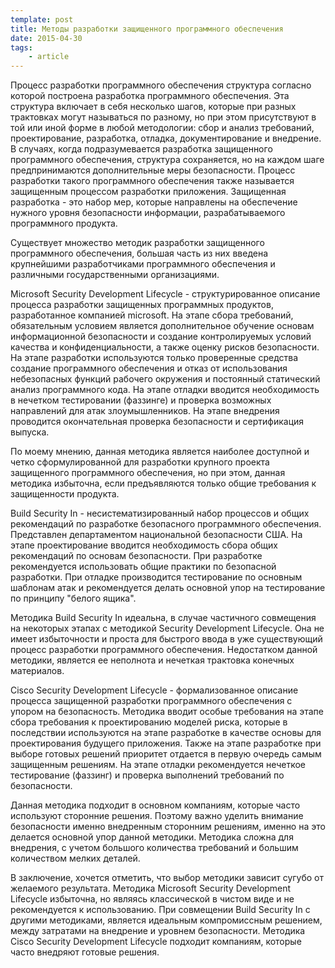 ```yaml
---
template: post
title: Методы разработки защищенного программного обеспечения
date: 2015-04-30
tags:
    - article
---
```


Процесс разработки программного обеспечения структура согласно которой построена разработка программного обеспечения. Эта структура включает в себя несколько шагов, которые при разных трактовках могут называться по разному, но при этом присутствуют в той или иной форме в любой методологии: сбор и анализ требований, проектирование, разработка, отладка, документирование и внедрение. В случаях, когда подразумевается разработка защищенного программного обеспечения, структура сохраняется, но на каждом шаге предпринимаются дополнительные меры безопасности. Процесс разработки такого программного обеспечения также называется защищенным процессом разработки приложения. Защищенная разработка - это набор мер, которые направлены на обеспечение нужного уровня безопасности информации, разрабатываемого программного продукта.

Существует множество методик разработки защищенного программного обеспечения, большая часть из них введена крупнейшими разработчиками программного обеспечения и различными государственными организациями.

Microsoft Security Development Lifecycle - структурированное описание процесса разработки защищенных программных продуктов, разработанное компанией microsoft. На этапе сбора требований, обязательным условием является дополнительное обучение основам информационной безопасности и создание контролируемых условий качества и конфиденциальности, а также оценку рисков безопасности. На этапе разработки используются только проверенные средства создание программного обеспечения и отказ от использования небезопасных функций рабочего окружения и постоянный статический анализ программного кода. На этапе отладки вводится необходимость в нечетком тестировании (фаззинге) и проверка возможных направлений для атак злоумышленников. На этапе внедрения проводится окончательная проверка безопасности и сертификация выпуска.

По моему мнению, данная методика является наиболее доступной и четко сформулированной для разработки крупного проекта защищенного программного обеспечения, но при этом, данная методика избыточна, если предъявляются только общие требования к защищенности продукта.

Build Security In - несистематизированный набор процессов и общих рекомендаций по разработке безопасного программного обеспечения. Представлен департаментом национальной безопасности США. На этапе проектирование вводится необходимость сбора общих рекомендаций по основам безопасности. При разработке рекомендуется использовать общие практики по безопасной разработки. При отладке производится тестирование по основным шаблонам атак и рекомендуется делать основной упор на тестирование по принципу "белого ящика".

Методика Build Security In идеальна, в случае частичного совмещения на некоторых этапах с методикой Security Development Lifecycle. Она не имеет избыточности и проста для быстрого ввода в уже существующий процесс разработки программного обеспечения. Недостатком данной методики, является ее неполнота и нечеткая трактовка конечных материалов.

Cisco Security Development Lifecycle - формализованное описание процесса защищенной разработки программного обеспечения с упором на безопасность. Методика вводит особые требования на этапе сбора требования к проектированию моделей риска, которые в последствии используются на этапе разработке в качестве основы для проектирования будущего приложения. Также на этапе разработке при выборе готовых решений приоритет отдается в первую очередь самым защищенным решениям. На этапе отладки рекомендуется нечеткое тестирование (фаззинг) и проверка выполнений требований по безопасности.

Данная методика подходит в основном компаниям, которые часто используют сторонние решения. Поэтому важно уделить внимание безопасности именно внедренным сторонним решениям, именно на это делается основной упор данной методики. Методика сложна для внедрения, с учетом большого количества требований и большим количеством мелких деталей.

В заключение, хочется отметить, что выбор методики зависит сугубо от желаемого результата. Методика Microsoft Security Development Lifecycle избыточна, но являясь классической в чистом виде и не рекомендуется к использованию. При совмещении Build Security In с другими методиками, является идеальным компромиссным решением, между затратами на внедрение и уровнем безопасности. Методика Cisco Security Development Lifecycle подходит компаниям, которые часто внедряют готовые решения.
